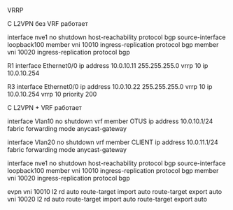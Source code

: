 VRRP

C L2VPN без VRF работает

interface nve1
  no shutdown
  host-reachability protocol bgp
  source-interface loopback100
  member vni 10010
    ingress-replication protocol bgp
  member vni 10020
    ingress-replication protocol bgp

R1
interface Ethernet0/0
 ip address 10.0.10.11 255.255.255.0
 vrrp 10 ip 10.0.10.254

R3
interface Ethernet0/0
 ip address 10.0.10.22 255.255.255.0
 vrrp 10 ip 10.0.10.254
 vrrp 10 priority 200

C L2VPN + VRF работает 



interface Vlan10
  no shutdown
  vrf member OTUS
  ip address 10.0.10.1/24
  fabric forwarding mode anycast-gateway

interface Vlan20
  no shutdown
  vrf member CLIENT
  ip address 10.0.11.1/24
  fabric forwarding mode anycast-gateway


interface nve1
  no shutdown
  host-reachability protocol bgp
  source-interface loopback100
  member vni 10010
    ingress-replication protocol bgp
  member vni 10020
    ingress-replication protocol bgp
    
evpn
  vni 10010 l2
    rd auto
    route-target import auto
    route-target export auto
  vni 10020 l2
    rd auto
    route-target import auto
    route-target export auto

